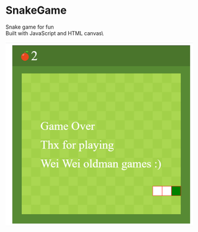 # SnakeGame
Snake game for fun\
Built with JavaScript and HTML canvas\

![alt text](https://github.com/WendyBaiYunwei/SnakeGame/blob/master/README.PNG "Game Over")
